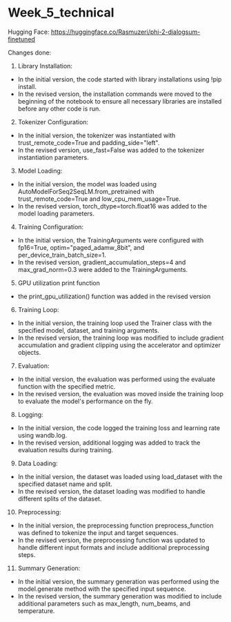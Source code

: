 # Week_5_technical
Hugging Face: https://huggingface.co/Rasmuzeri/phi-2-dialogsum-finetuned

Changes done:
1. Library Installation:
- In the initial version, the code started with library installations using !pip install.
- In the revised version, the installation commands were moved to the beginning of the notebook to ensure all necessary libraries are installed before any other code is run.

2. Tokenizer Configuration:
- In the initial version, the tokenizer was instantiated with trust_remote_code=True and padding_side="left".
- In the revised version, use_fast=False was added to the tokenizer instantiation parameters.

3. Model Loading:
- In the initial version, the model was loaded using AutoModelForSeq2SeqLM.from_pretrained with trust_remote_code=True and low_cpu_mem_usage=True.
- In the revised version, torch_dtype=torch.float16 was added to the model loading parameters.

4. Training Configuration:
- In the initial version, the TrainingArguments were configured with fp16=True, optim="paged_adamw_8bit", and per_device_train_batch_size=1.
- In the revised version, gradient_accumulation_steps=4 and max_grad_norm=0.3 were added to the TrainingArguments.

5. GPU utilization print function
- the print_gpu_utilization() function was added in the revised version

6. Training Loop:
- In the initial version, the training loop used the Trainer class with the specified model, dataset, and training arguments.
- In the revised version, the training loop was modified to include gradient accumulation and gradient clipping using the accelerator and optimizer objects.

7. Evaluation:
- In the initial version, the evaluation was performed using the evaluate function with the specified metric.
- In the revised version, the evaluation was moved inside the training loop to evaluate the model's performance on the fly.

8. Logging:
- In the initial version, the code logged the training loss and learning rate using wandb.log.
- In the revised version, additional logging was added to track the evaluation results during training.

9. Data Loading:
- In the initial version, the dataset was loaded using load_dataset with the specified dataset name and split.
- In the revised version, the dataset loading was modified to handle different splits of the dataset.

10. Preprocessing:
- In the initial version, the preprocessing function preprocess_function was defined to tokenize the input and target sequences.
- In the revised version, the preprocessing function was updated to handle different input formats and include additional preprocessing steps.

11. Summary Generation:
- In the initial version, the summary generation was performed using the model.generate method with the specified input sequence.
- In the revised version, the summary generation was modified to include additional parameters such as max_length, num_beams, and temperature.
